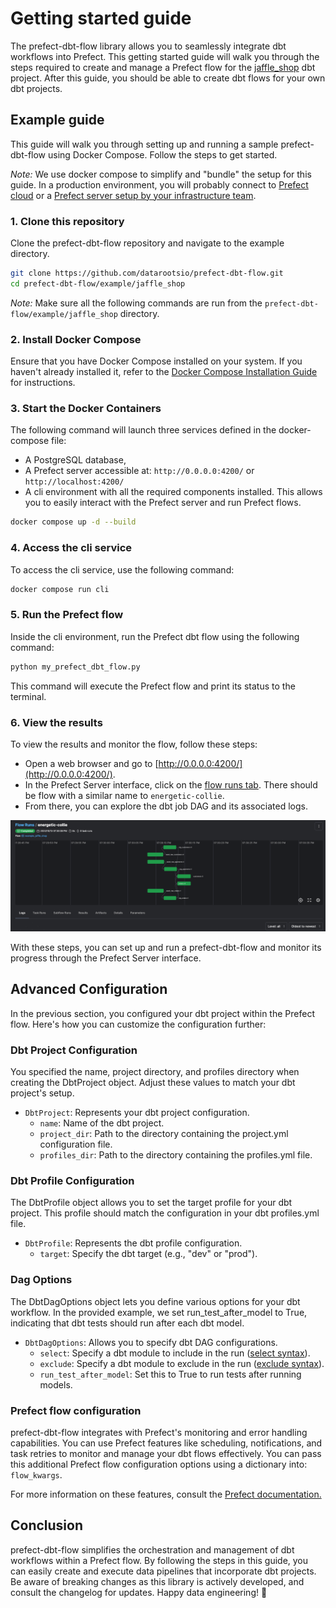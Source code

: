 # Getting started guide

The prefect-dbt-flow library allows you to seamlessly integrate dbt workflows into Prefect. This getting started guide will walk you through the steps required to create and manage a Prefect flow for the [jaffle_shop](https://github.com/dbt-labs/jaffle_shop) dbt project. After this guide, you should be able to create dbt flows for your own dbt projects.

## Example guide
This guide will walk you through setting up and running a sample prefect-dbt-flow using Docker Compose. Follow the steps to get started.

*Note:* We use docker compose to simplify and "bundle" the setup for this guide. In a production environment, you will probably connect to [Prefect cloud](https://www.prefect.io/cloud) or a [Prefect server setup by your infrastructure team](https://docs.prefect.io/latest/guides/host/).

### 1. Clone this repository
Clone the prefect-dbt-flow repository and navigate to the example directory.
```bash
git clone https://github.com/datarootsio/prefect-dbt-flow.git
cd prefect-dbt-flow/example/jaffle_shop
```

*Note:* Make sure all the following commands are run from the `prefect-dbt-flow/example/jaffle_shop` directory.

### 2. Install Docker Compose
Ensure that you have Docker Compose installed on your system. If you haven't already installed it, refer to the [Docker Compose Installation Guide](https://docs.docker.com/compose/install/) for instructions.

### 3. Start the Docker Containers
The following command will launch three services defined in the docker-compose file:  

 - A PostgreSQL database,
 - A Prefect server accessible at: `http://0.0.0.0:4200/` or `http://localhost:4200/`
 - A cli environment with all the required components installed. This allows you to easily interact with the Prefect server and run Prefect flows.

```bash
docker compose up -d --build
```

### 4. Access the cli service
To access the cli service, use the following command:
```bash
docker compose run cli
```

### 5. Run the Prefect flow
Inside the cli environment, run the Prefect dbt flow using the following command:
```bash
python my_prefect_dbt_flow.py
```
This command will execute the Prefect flow and print its status to the terminal.

### 6. View the results
To view the results and monitor the flow, follow these steps:

 - Open a web browser and go to [http://0.0.0.0:4200/](http://0.0.0.0:4200/).
 - In the Prefect Server interface, click on the [flow runs tab](http://0.0.0.0:4200/flow-runs). There should be flow with a similar name to `energetic-collie`.
 - From there, you can explore the dbt job DAG and its associated logs.

![jaffle_shop_dag](./images/jaffle_shop_dag.png)

With these steps, you can set up and run a prefect-dbt-flow and monitor its progress through the Prefect Server interface.

## Advanced Configuration
In the previous section, you configured your dbt project within the Prefect flow. Here's how you can customize the configuration further:

### Dbt Project Configuration
You specified the name, project directory, and profiles directory when creating the DbtProject object. Adjust these values to match your dbt project's setup.

 - `DbtProject`: Represents your dbt project configuration.
    - `name`: Name of the dbt project.
    - `project_dir`: Path to the directory containing the project.yml configuration file.
    - `profiles_dir`: Path to the directory containing the profiles.yml file.

### Dbt Profile Configuration
The DbtProfile object allows you to set the target profile for your dbt project. This profile should match the configuration in your dbt profiles.yml file.

 - `DbtProfile`: Represents the dbt profile configuration.
    - `target`: Specify the dbt target (e.g., "dev" or "prod").

### Dag Options
The DbtDagOptions object lets you define various options for your dbt workflow. In the provided example, we set run_test_after_model to True, indicating that dbt tests should run after each dbt model.

 - `DbtDagOptions`: Allows you to specify dbt DAG configurations.
    - `select`: Specify a dbt module to include in the run ([select syntax](https://docs.getdbt.com/reference/node-selection/graph-operators)).
    - `exclude`: Specify a dbt module to exclude in the run ([exclude syntax](https://docs.getdbt.com/reference/node-selection/exclude)).
    - `run_test_after_model`: Set this to True to run tests after running models.



### Prefect flow configuration
prefect-dbt-flow integrates with Prefect's monitoring and error handling capabilities. You can use Prefect features like scheduling, notifications, and task retries to monitor and manage your dbt flows effectively. You can pass this additional Prefect flow configuration options using a dictionary into: `flow_kwargs`.

For more information on these features, consult the [Prefect documentation.](https://docs.prefect.io/2.10.12/api-ref/prefect/flows/#prefect.flows.flow)

## Conclusion
prefect-dbt-flow simplifies the orchestration and management of dbt workflows within a Prefect flow. By following the steps in this guide, you can easily create and execute data pipelines that incorporate dbt projects. Be aware of breaking changes as this library is actively developed, and consult the changelog for updates. Happy data engineering! :rocket: